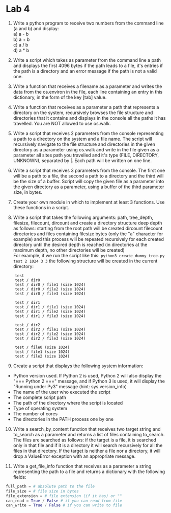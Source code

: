 # Lab 4

1. Write a python program to receive two numbers from the command line (a and b) and display:  
a) a - b  
b) a + b  
c) a / b  
d) a * b  

2. Write a script which takes as parameter from the command line a path and displays the first 4096 bytes if the path leads to a file, it's entries if the path is a directory and an error message if the path is not a valid one.

3. Write a function that receives a filename as a parameter and writes the data from the os.environ in the file, each line containing an entry in this dictionary, in the form of the key [tab] value.

4. Write a function that receives as a parameter a path that represents a directory on the system, recursively browses the file structure and directories that it contains and displays in the console all the paths it has travelled. You are NOT allowed to use os.walk.

5. Write a script that receives 2 parameters from the console representing a path to a directory on the system and a file name. The script will recursively navigate to the file structure and directories in the given directory as a parameter using os.walk and write in the file given as a parameter all sites path you travelled and it's type (FILE, DIRECTORY, UNKNOWN), separated by |. Each path will be written on one line.

6. Write a script that receives 3 parameters from the console. The first one will be a path to a file, the second a path to a directory and the third will be the size of a buffer. Script will copy the given file as a parameter into the given directory as a parameter, using a buffer of the third parameter size, in bytes.

7. Create your own module in which to implement at least 3 functions. Use these functions in a script.

8. Write a script that takes the following arguments: path, tree_depth, filesize, filecount, dircount and create a directory structure deep depth as follows: starting from the root path will be created dircount filecount directories and files containing filesize bytes (only the "a" character for example) and this process will be repeated recursively for each created directory until the desired depth is reached (in directories at the maximum depth, no other directories will be created)  
For example, if we run the script like this: ```python3 create_dummy_tree.py test 2 1024 3 3``` the following structure will be created in the current directory:  
```
    test
    test / dir0
    test / dir0 / file1 (size 1024)
    test / dir0 / file2 (size 1024)
    test / dir0 / file3 (size 1024)

    test / dir1
    test / dir1 / file1 (size 1024)
    test / dir1 / file2 (size 1024)
    test / dir1 / file3 (size 1024)

    test / dir2
    test / dir2 / file1 (size 1024)
    test / dir2 / file2 (size 1024)
    test / dir2 / file3 (size 1024)

    test / file0 (size 1024)
    test / file1 (size 1024)
    test / file2 (size 1024)
```

9. Create a script that displays the following system information:  
- Python version used. If Python 2 is used, Python 2 will also display the "=== Python 2 ===" message, and if Python 3 is used, it will display the "Running under Py3" message (hint: sys.version_info)
- The name of the user who executed the script
- The complete script path
- The path of the directory where the script is located
- Type of operating system
- The number of cores
- The directories in the PATH process one by one

10. Write a search_by_content function that receives two target string and to_search as a parameter and returns a list of files containing to_search. The files are searched as follows: if the target is a file, it is searched only in that file and if it is a directory it will search recursively for all the files in that directory. If the target is neither a file nor a directory, it will drop a ValueError exception with an appropriate message.

11. Write a get_file_info function that receives as a parameter a string representing the path to a file and returns a dictionary with the following fields:
```Python
full_path = # absolute path to the file
file_size = # file size in bytes
file_extension = # file extension (if it has) or ""
can_read = True / False # if you can read from file
can_write = True / False # if you can write to file
```